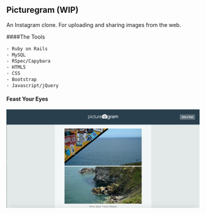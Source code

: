 ## Picturegram (WIP)

An Instagram clone. For uploading and sharing images from the web.

####The Tools
```
- Ruby on Rails
- MySQL
- RSpec/Capybara
- HTML5
- CSS
- Bootstrap
- Javascript/jQuery
```

#### Feast Your Eyes
![alt tag](./app/screenshots/picturegram.jpg)
